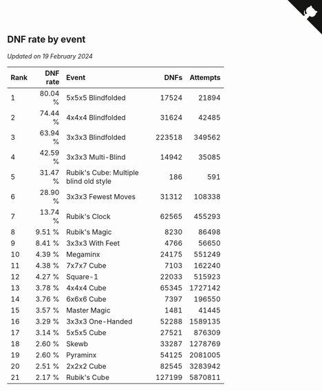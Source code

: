 ## DNF rate by event

*Updated on 19 February 2024*

| Rank | DNF rate | Event | DNFs | Attempts |
| :--- | ---: | :--- | ---: | ---: |
| 1 | 80.04 % | 5x5x5 Blindfolded | 17524 | 21894 |
| 2 | 74.44 % | 4x4x4 Blindfolded | 31624 | 42485 |
| 3 | 63.94 % | 3x3x3 Blindfolded | 223518 | 349562 |
| 4 | 42.59 % | 3x3x3 Multi-Blind | 14942 | 35085 |
| 5 | 31.47 % | Rubik's Cube: Multiple blind old style | 186 | 591 |
| 6 | 28.90 % | 3x3x3 Fewest Moves | 31312 | 108338 |
| 7 | 13.74 % | Rubik's Clock | 62565 | 455293 |
| 8 | 9.51 % | Rubik's Magic | 8230 | 86498 |
| 9 | 8.41 % | 3x3x3 With Feet | 4766 | 56650 |
| 10 | 4.39 % | Megaminx | 24175 | 551249 |
| 11 | 4.38 % | 7x7x7 Cube | 7103 | 162240 |
| 12 | 4.27 % | Square-1 | 22033 | 515923 |
| 13 | 3.78 % | 4x4x4 Cube | 65345 | 1727142 |
| 14 | 3.76 % | 6x6x6 Cube | 7397 | 196550 |
| 15 | 3.57 % | Master Magic | 1481 | 41445 |
| 16 | 3.29 % | 3x3x3 One-Handed | 52288 | 1589135 |
| 17 | 3.14 % | 5x5x5 Cube | 27521 | 876309 |
| 18 | 2.60 % | Skewb | 33287 | 1278769 |
| 19 | 2.60 % | Pyraminx | 54125 | 2081005 |
| 20 | 2.51 % | 2x2x2 Cube | 82545 | 3283942 |
| 21 | 2.17 % | Rubik's Cube | 127199 | 5870811 |


<a href="https://github.com/JustinTimeCuber/wca_statistics" class="github-corner" aria-label="View source on Github"><svg width="80" height="80" viewBox="0 0 250 250" style="fill:#151513; color:#fff; position: absolute; top: 0; border: 0; right: 0;" aria-hidden="true"><path d="M0,0 L115,115 L130,115 L142,142 L250,250 L250,0 Z"></path><path d="M128.3,109.0 C113.8,99.7 119.0,89.6 119.0,89.6 C122.0,82.7 120.5,78.6 120.5,78.6 C119.2,72.0 123.4,76.3 123.4,76.3 C127.3,80.9 125.5,87.3 125.5,87.3 C122.9,97.6 130.6,101.9 134.4,103.2" fill="currentColor" style="transform-origin: 130px 106px;" class="octo-arm"></path><path d="M115.0,115.0 C114.9,115.1 118.7,116.5 119.8,115.4 L133.7,101.6 C136.9,99.2 139.9,98.4 142.2,98.6 C133.8,88.0 127.5,74.4 143.8,58.0 C148.5,53.4 154.0,51.2 159.7,51.0 C160.3,49.4 163.2,43.6 171.4,40.1 C171.4,40.1 176.1,42.5 178.8,56.2 C183.1,58.6 187.2,61.8 190.9,65.4 C194.5,69.0 197.7,73.2 200.1,77.6 C213.8,80.2 216.3,84.9 216.3,84.9 C212.7,93.1 206.9,96.0 205.4,96.6 C205.1,102.4 203.0,107.8 198.3,112.5 C181.9,128.9 168.3,122.5 157.7,114.1 C157.9,116.9 156.7,120.9 152.7,124.9 L141.0,136.5 C139.8,137.7 141.6,141.9 141.8,141.8 Z" fill="currentColor" class="octo-body"></path></svg></a><style>.github-corner:hover .octo-arm{animation:octocat-wave 560ms ease-in-out}@keyframes octocat-wave{0%,100%{transform:rotate(0)}20%,60%{transform:rotate(-25deg)}40%,80%{transform:rotate(10deg)}}@media (max-width:500px){.github-corner:hover .octo-arm{animation:none}.github-corner .octo-arm{animation:octocat-wave 560ms ease-in-out}}</style>
